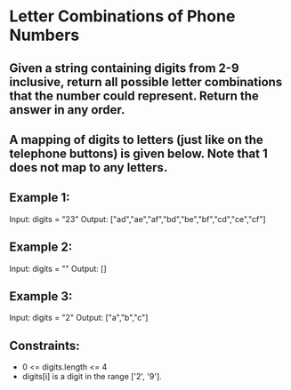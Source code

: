 # Letter Combinations of Phone Numbers

## Given a string containing digits from 2-9 inclusive, return all possible letter combinations that the number could represent. Return the answer in any order.

## A mapping of digits to letters (just like on the telephone buttons) is given below. Note that 1 does not map to any letters.


 
## Example 1:

Input: digits = "23"
Output: ["ad","ae","af","bd","be","bf","cd","ce","cf"]
## Example 2:

Input: digits = ""
Output: []
## Example 3:

Input: digits = "2"
Output: ["a","b","c"]
 

## Constraints:

- 0 <= digits.length <= 4
- digits[i] is a digit in the range ['2', '9'].